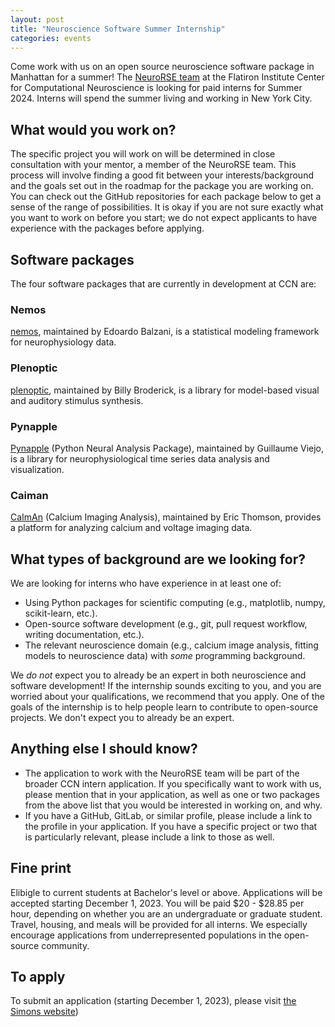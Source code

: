 ```yaml
---
layout: post
title: "Neuroscience Software Summer Internship"
categories: events
---
```


Come work with us on an open source neuroscience software package in Manhattan for a summer! The  [NeuroRSE team](https://neurorse.flatironinstitute.org/) at the Flatiron Institute Center for Computational Neuroscience is looking for paid interns for Summer 2024. Interns will spend the summer living and working in New York City.

## What would you work on?
The specific project you will work on will be determined in close consultation with your mentor, a member of the NeuroRSE team. This process will involve finding a good fit between your interests/background and the goals set out in the roadmap for the package you are working on. You can check out the GitHub repositories for each package below to get a sense of the range of possibilities. It is okay if you are not sure exactly what you want to work on before you start; we do not expect applicants to have experience with the packages before applying. 

## Software packages
The four software packages that are currently in development at CCN are: 

### Nemos
[nemos](https://github.com/flatironinstitute/nemos), maintained by Edoardo Balzani, is a statistical modeling framework for neurophysiology data. 

### Plenoptic
[plenoptic](https://github.com/LabForComputationalVision/plenoptic), maintained by Billy Broderick, is a library for model-based visual and auditory stimulus synthesis. 

### Pynapple
[Pynapple](https://github.com/pynapple-org/pynapple) (Python Neural Analysis Package), maintained by Guillaume Viejo, is a library for neurophysiological time series data analysis and visualization. 

### Caiman
[CaImAn](https://github.com/flatironinstitute/CaImAn) (Calcium Imaging Analysis), maintained by Eric Thomson, provides a platform for analyzing calcium and voltage imaging data. 

## What types of background are we looking for?
We are looking for interns who have experience in at least one of: 

- Using Python packages for scientific computing (e.g., matplotlib, numpy, scikit-learn, etc.).
- Open-source software development (e.g., git, pull request workflow, writing documentation, etc.).
- The relevant neuroscience domain (e.g., calcium image analysis, fitting models to neuroscience data) with *some* programming background.

We *do not* expect you to already be an expert in both neuroscience and software development! If the internship sounds exciting to you, and you are worried about your qualifications, we recommend that you apply. One of the goals of the internship is to help people learn to contribute to open-source projects. We don't expect you to already be an expert. 

## Anything else I should know?
- The application to work with the NeuroRSE team will be part of the broader CCN intern application. If you specifically want to work with us, please mention that in your application, as well as one or two packages from the above list that you would be interested in working on, and why.
- If you have a GitHub, GitLab, or similar profile, please include a link to the profile in your application. If you have a specific project or two that is particularly relevant, please include a link to those as well.

## Fine print
Elibigle to current students at Bachelor's level or above. Applications will be accepted starting December 1, 2023. You will be paid $20 - $28.85 per hour, depending on whether you are an undergraduate or graduate student. Travel, housing, and meals will be provided for all interns. We especially encourage applications from underrepresented populations in the open-source community. 

## To apply
To submit an application (starting December 1, 2023), please visit [the Simons website](https://apply.interfolio.com/137388))
